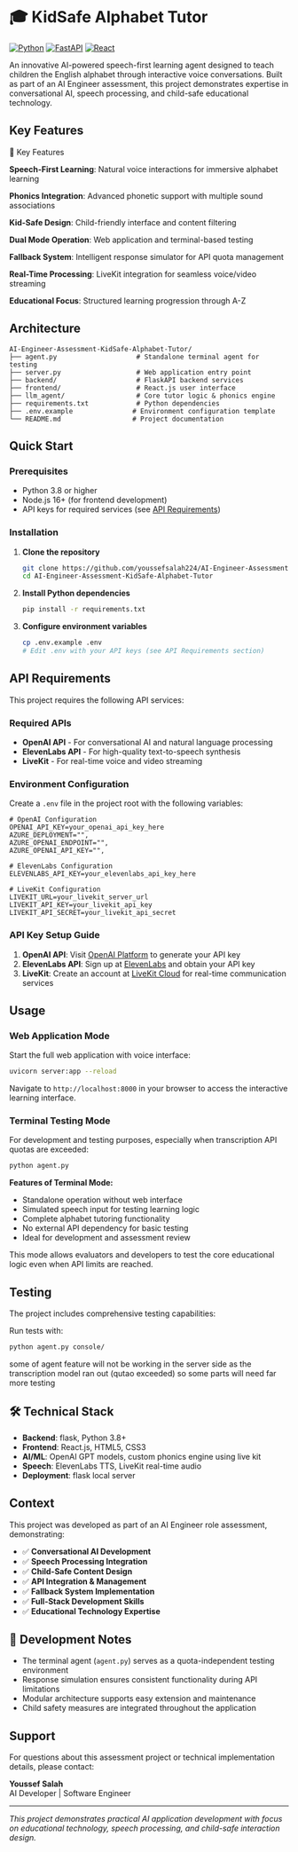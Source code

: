 # 🎓 KidSafe Alphabet Tutor

[![Python](https://img.shields.io/badge/Python-3.8+-blue.svg)](https://www.python.org/downloads/)
[![FastAPI](https://img.shields.io/badge/FastAPI-0.100+-green.svg)](https://fastapi.tiangolo.com/)
[![React](https://img.shields.io/badge/React-18+-blue.svg)](https://reactjs.org/)


An innovative AI-powered speech-first learning agent designed to teach children the English alphabet through interactive voice conversations. Built as part of an AI Engineer assessment, this project demonstrates expertise in conversational AI, speech processing, and child-safe educational technology.

##  Key Features

🌟 Key Features

 **Speech-First Learning**: Natural voice interactions for immersive alphabet learning

 **Phonics Integration**: Advanced phonetic support with multiple sound associations

 **Kid-Safe Design**: Child-friendly interface and content filtering

 **Dual Mode Operation**: Web application and terminal-based testing

 **Fallback System**: Intelligent response simulator for API quota management

 **Real-Time Processing**: LiveKit integration for seamless voice/video streaming

 **Educational Focus**: Structured learning progression through A-Z

##  Architecture

```
AI-Engineer-Assessment-KidSafe-Alphabet-Tutor/
├── agent.py                    # Standalone terminal agent for testing
├── server.py                   # Web application entry point
├── backend/                    # FlaskAPI backend services
├── frontend/                   # React.js user interface
├── llm_agent/                  # Core tutor logic & phonics engine
├── requirements.txt            # Python dependencies
├── .env.example               # Environment configuration template
└── README.md                  # Project documentation
```

##  Quick Start

### Prerequisites

- Python 3.8 or higher
- Node.js 16+ (for frontend development)
- API keys for required services (see [API Requirements](#-api-requirements))

### Installation

1. **Clone the repository**
   ```bash
   git clone https://github.com/youssefsalah224/AI-Engineer-Assessment-KidSafe-Alphabet-Tutor.git
   cd AI-Engineer-Assessment-KidSafe-Alphabet-Tutor
   ```

2. **Install Python dependencies**
   ```bash
   pip install -r requirements.txt
   ```

3. **Configure environment variables**
   ```bash
   cp .env.example .env
   # Edit .env with your API keys (see API Requirements section)
   ```

##  API Requirements

This project requires the following API services:

### Required APIs
- **OpenAI API** - For conversational AI and natural language processing
- **ElevenLabs API** - For high-quality text-to-speech synthesis
- **LiveKit** - For real-time voice and video streaming

### Environment Configuration

Create a `.env` file in the project root with the following variables:

```env
# OpenAI Configuration
OPENAI_API_KEY=your_openai_api_key_here
AZURE_DEPLOYMENT="",
AZURE_OPENAI_ENDPOINT="",
AZURE_OPENAI_API_KEY="",

# ElevenLabs Configuration  
ELEVENLABS_API_KEY=your_elevenlabs_api_key_here

# LiveKit Configuration
LIVEKIT_URL=your_livekit_server_url
LIVEKIT_API_KEY=your_livekit_api_key
LIVEKIT_API_SECRET=your_livekit_api_secret
```

### API Key Setup Guide

1. **OpenAI API**: Visit [OpenAI Platform](https://platform.openai.com/api-keys) to generate your API key
2. **ElevenLabs API**: Sign up at [ElevenLabs](https://elevenlabs.io/) and obtain your API key
3. **LiveKit**: Create an account at [LiveKit Cloud](https://livekit.io/) for real-time communication services

##  Usage

### Web Application Mode

Start the full web application with voice interface:

```bash
uvicorn server:app --reload
```

Navigate to `http://localhost:8000` in your browser to access the interactive learning interface.

### Terminal Testing Mode

For development and testing purposes, especially when transcription API quotas are exceeded:

```bash
python agent.py
```

**Features of Terminal Mode:**
-  Standalone operation without web interface
-  Simulated speech input for testing learning logic
-  Complete alphabet tutoring functionality
-  No external API dependency for basic testing
-  Ideal for development and assessment review

This mode allows evaluators and developers to test the core educational logic even when API limits are reached.

##  Testing

The project includes comprehensive testing capabilities:

Run tests with:
```bash
python agent.py console/
```
some of agent feature will not be working in the server side as the transcription model ran out (qutao exceeded) so some parts will need far more testing 
## 🛠️ Technical Stack

- **Backend**: flask, Python 3.8+
- **Frontend**: React.js, HTML5, CSS3
- **AI/ML**: OpenAI GPT models, custom phonics engine using live kit
- **Speech**: ElevenLabs TTS, LiveKit real-time audio
- **Deployment**: flask local server

##   Context

This project was developed as part of an AI Engineer role assessment, demonstrating:

- ✅ **Conversational AI Development**
- ✅ **Speech Processing Integration** 
- ✅ **Child-Safe Content Design**
- ✅ **API Integration & Management**
- ✅ **Fallback System Implementation**
- ✅ **Full-Stack Development Skills**
- ✅ **Educational Technology Expertise**

## 🔧 Development Notes

- The terminal agent (`agent.py`) serves as a quota-independent testing environment
- Response simulation ensures consistent functionality during API limitations
- Modular architecture supports easy extension and maintenance
- Child safety measures are integrated throughout the application

##  Support

For questions about this assessment project or technical implementation details, please contact:

**Youssef Salah**  
AI Developer | Software Engineer  


---

*This project demonstrates practical AI application development with focus on educational technology, speech processing, and child-safe interaction design.*
